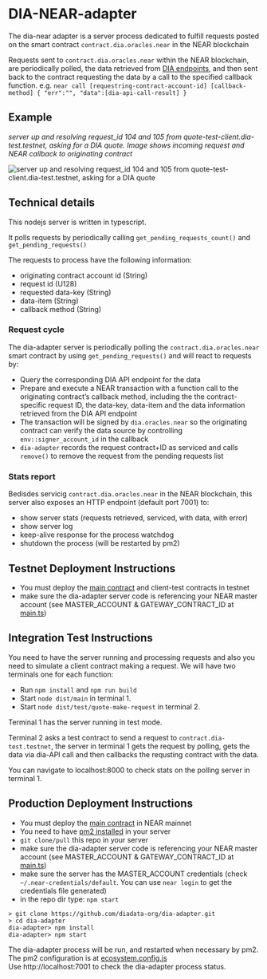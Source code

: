 # DIA-NEAR-adapter

The dia-near adapter is a server process dedicated to fulfill requests posted on the smart contract `contract.dia.oracles.near` in the NEAR blockchain

Requests sent to `contract.dia.oracles.near` within the NEAR blockchain, are periodically polled, the data retrieved from [DIA endpoints](diadata.org), and then sent back to the contract requesting the data by a call to the specified callback function. e.g.
`near call [requestring-contract-account-id] [callback-method] { "err":"", "data":[dia-api-call-result] }`

## Example

*server up and resolving request_id 104 and 105 from quote-test-client.dia-test.testnet, asking for a DIA quote. Image shows incoming request and NEAR callback to originating contract*

![server up and resolving request_id 104 and 105 from quote-test-client.dia-test.testnet, asking for a DIA quote](docs/images/server-resolving.png)


## Technical details

This nodejs server is written in typescript. 

It polls requests by periodically calling `get_pending_requests_count()` and `get_pending_requests()`

The requests to process have the following information:

* originating contract account id (String)
* request id (U128)
* requested data-key (String)
* data-item (String)
* callback method (String)

### Request cycle

The dia-adapter server is periodically polling the `contract.dia.oracles.near` smart contract by using `get_pending_requests()` and will react to requests by:
* Query the corresponding DIA API endpoint for the data
* Prepare and execute a NEAR transaction with a function call to the originating contract’s callback method, including the the contract-specific request ID, the data-key, data-item and the data information retrieved from the DIA API endpoint
* The transaction will be signed by `dia.oracles.near` so the originating contract can verify the data source by controlling `env::signer_account_id` in the callback
* `dia-adapter` records the request contract+ID as serviced and calls `remove()` to remove the request from the pending requests list

### Stats report

Bedisdes servicig `contract.dia.oracles.near` in the NEAR blockchain, this server also exposes an HTTP endpoint (default port 7001) to:
* show server stats (requests retrieved, serviced, with data, with error)
* show server log
* keep-alive response for the process watchdog
* shutdown the process (will be restarted by pm2)


## Testnet Deployment Instructions

* You must deploy the [main contract](https://github.com/diadata-org/dia-sc) and client-test contracts in testnet
* make sure the dia-adapter server code is referencing your NEAR master account  (see MASTER_ACCOUNT & GATEWAY_CONTRACT_ID at [main.ts](src/main.ts))

## Integration Test Instructions

You need to have the server running and processing requests and also you need to simulate a client contract making a request. We will have two terminals one for each function:

* Run `npm install` and `npm run build`
* Start `node dist/main` in terminal 1. 
* Start `node dist/test/quote-make-request` in terminal 2.

Terminal 1 has the server running in test mode.

Terminal 2 asks a test contract to send a request to `contract.dia-test.testnet`, the server in terminal 1 gets the request by polling, gets the data via dia-API call and then callbacks the requsting contract with the data.

You can navigate to localhost:8000 to check stats on the polling server in terminal 1.


## Production Deployment Instructions

* You must deploy the [main contract](https://github.com/diadata-org/dia-sc) in NEAR mainnet
* You need to have [pm2 installed](https://github.com/Unitech/pm2) in your server
* `git clone/pull` this repo in your server
* make sure the dia-adapter server code is referencing your NEAR master account  (see MASTER_ACCOUNT & GATEWAY_CONTRACT_ID at [main.ts](src/main.ts))
* make sure the server has the MASTER_ACCOUNT credentials (check `~/.near-credentials/default`. You can use `near login` to get the credentials file generated)
* in the repo dir type: `npm start`

```
> git clone https://github.com/diadata-org/dia-adapter.git
> cd dia-adapter
dia-adapter> npm install
dia-adapter> npm start
```

The dia-adapter process will be run, and restarted when necessary by pm2.<br>
The pm2 configuration is at [ecosystem.config.js](ecosystem.config.js)
<br>
Use http://localhost:7001 to check the dia-adapter process status.
